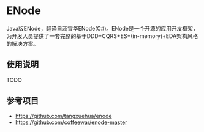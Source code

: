 # ENode

Java版ENode，翻译自汤雪华ENode(C#)。ENode是一个开源的应用开发框架，为开发人员提供了一套完整的基于DDD+CQRS+ES+(in-memory)+EDA架构风格的解决方案。

## 使用说明
TODO

## 参考项目
- https://github.com/tangxuehua/enode
- https://github.com/coffeewar/enode-master